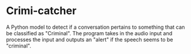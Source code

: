 # Crimi-catcher

A Python model to detect if a conversation pertains to something that can be classified as "Criminal". The program takes in the audio input and processes the input and outputs an "alert" if the speech seems to be "criminal". 
